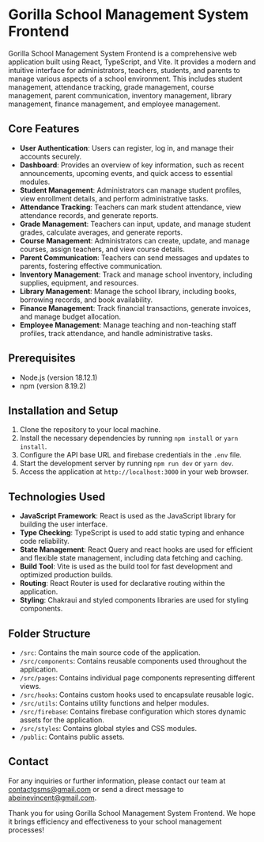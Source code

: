 # Gorilla School Management System Frontend

Gorilla School Management System Frontend is a comprehensive web application built using React, TypeScript, and Vite. It provides a modern and intuitive interface for administrators, teachers, students, and parents to manage various aspects of a school environment. This includes student management, attendance tracking, grade management, course management, parent communication, inventory management, library management, finance management, and employee management.

## Core Features

- **User Authentication**: Users can register, log in, and manage their accounts securely.
- **Dashboard**: Provides an overview of key information, such as recent announcements, upcoming events, and quick access to essential modules.
- **Student Management**: Administrators can manage student profiles, view enrollment details, and perform administrative tasks.
- **Attendance Tracking**: Teachers can mark student attendance, view attendance records, and generate reports.
- **Grade Management**: Teachers can input, update, and manage student grades, calculate averages, and generate reports.
- **Course Management**: Administrators can create, update, and manage courses, assign teachers, and view course details.
- **Parent Communication**: Teachers can send messages and updates to parents, fostering effective communication.
- **Inventory Management**: Track and manage school inventory, including supplies, equipment, and resources.
- **Library Management**: Manage the school library, including books, borrowing records, and book availability.
- **Finance Management**: Track financial transactions, generate invoices, and manage budget allocation.
- **Employee Management**: Manage teaching and non-teaching staff profiles, track attendance, and handle administrative tasks.

## Prerequisites

- Node.js (version 18.12.1)
- npm (version 8.19.2)

## Installation and Setup

1. Clone the repository to your local machine.
2. Install the necessary dependencies by running `npm install` or `yarn install`.
3. Configure the API base URL and firebase credentials in the `.env` file.
4. Start the development server by running `npm run dev` or `yarn dev`.
5. Access the application at `http://localhost:3000` in your web browser.

## Technologies Used

- **JavaScript Framework**: React is used as the JavaScript library for building the user interface.
- **Type Checking**: TypeScript is used to add static typing and enhance code reliability.
- **State Management**: React Query and react hooks are used for efficient and flexible state management, including data fetching and caching.
- **Build Tool**: Vite is used as the build tool for fast development and optimized production builds.
- **Routing**: React Router is used for declarative routing within the application.
- **Styling**: Chakraui and styled components libraries are used for styling components.

## Folder Structure

- `/src`: Contains the main source code of the application.
- `/src/components`: Contains reusable components used throughout the application.
- `/src/pages`: Contains individual page components representing different views.
- `/src/hooks`: Contains custom hooks used to encapsulate reusable logic.
- `/src/utils`: Contains utility functions and helper modules.
- `/src/firebase`: Contains firebase configuration which stores dynamic assets for the application.
- `/src/styles`: Contains global styles and CSS modules.
- `/public`: Contains public assets.

## Contact

For any inquiries or further information, please contact our team at contactgsms@gmail.com or send a direct message to abeinevincent@gmail.com.

Thank you for using Gorilla School Management System Frontend. We hope it brings efficiency and effectiveness to your school management processes!
